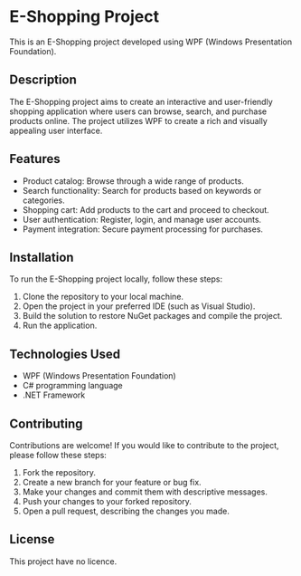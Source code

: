 # E-Shopping Project

This is an E-Shopping project developed using WPF (Windows Presentation Foundation).

## Description

The E-Shopping project aims to create an interactive and user-friendly shopping application where users can browse, search, and purchase products online. The project utilizes WPF to create a rich and visually appealing user interface.

## Features

- Product catalog: Browse through a wide range of products.
- Search functionality: Search for products based on keywords or categories.
- Shopping cart: Add products to the cart and proceed to checkout.
- User authentication: Register, login, and manage user accounts.
- Payment integration: Secure payment processing for purchases.

## Installation

To run the E-Shopping project locally, follow these steps:

1. Clone the repository to your local machine.
2. Open the project in your preferred IDE (such as Visual Studio).
3. Build the solution to restore NuGet packages and compile the project.
4. Run the application.

## Technologies Used

- WPF (Windows Presentation Foundation)
- C# programming language
- .NET Framework

## Contributing

Contributions are welcome! If you would like to contribute to the project, please follow these steps:

1. Fork the repository.
2. Create a new branch for your feature or bug fix.
3. Make your changes and commit them with descriptive messages.
4. Push your changes to your forked repository.
5. Open a pull request, describing the changes you made.

## License

This project have no licence.
